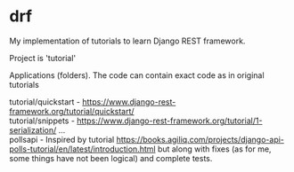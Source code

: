 # drf

My implementation of tutorials to learn Django REST framework.

Project is 'tutorial'

Applications (folders). The code can contain exact code as in original tutorials

tutorial/quickstart - https://www.django-rest-framework.org/tutorial/quickstart/ \
tutorial/snippets - https://www.django-rest-framework.org/tutorial/1-serialization/ ... \
pollsapi - Inspired by tutorial https://books.agiliq.com/projects/django-api-polls-tutorial/en/latest/introduction.html but along with fixes (as for me, some things have not been logical) and complete tests.
